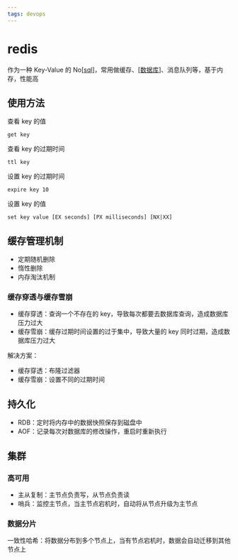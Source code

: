 ```yaml
---
tags: devops
---
```


# redis

作为一种 Key-Value 的 No[[sql]]，常用做缓存、[[数据库]]、消息队列等，基于内存，性能高

## 使用方法

查看 key 的值

```redis
get key
```

查看 key 的过期时间

```redis
ttl key
```

设置 key 的过期时间

```redis
expire key 10
```

设置 key 的值

```redis
set key value [EX seconds] [PX milliseconds] [NX|XX]
```

## 缓存管理机制

- 定期随机删除
- 惰性删除
- 内存淘汰机制

### 缓存穿透与缓存雪崩

- 缓存穿透：查询一个不存在的 key，导致每次都要去数据库查询，造成数据库压力过大
- 缓存雪崩：缓存过期时间设置的过于集中，导致大量的 key 同时过期，造成数据库压力过大

解决方案：

- 缓存穿透：布隆过滤器
- 缓存雪崩：设置不同的过期时间

## 持久化

- RDB：定时将内存中的数据快照保存到磁盘中
- AOF：记录每次对数据库的修改操作，重启时重新执行

## 集群

### 高可用

- 主从复制：主节点负责写，从节点负责读
- 哨兵：监控主节点，当主节点宕机时，自动将从节点升级为主节点

### 数据分片

一致性哈希：将数据分布到多个节点上，当有节点宕机时，数据会自动迁移到其他节点上

[//begin]: # "Autogenerated link references for markdown compatibility"
[SQL]: ../database/sql.md "mysql"
[数据库]: ../database/数据库.md "数据库"
[//end]: # "Autogenerated link references"
